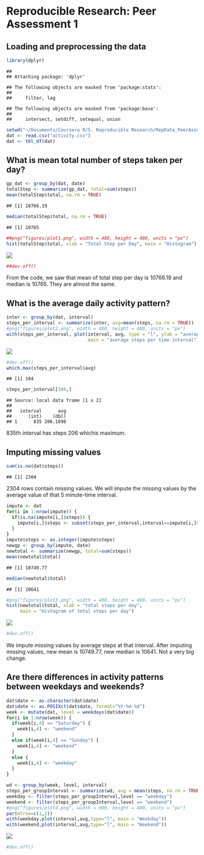 # Reproducible Research: Peer Assessment 1


## Loading and preprocessing the data

```r
library(dplyr)
```

```
## 
## Attaching package: 'dplyr'
```

```
## The following objects are masked from 'package:stats':
## 
##     filter, lag
```

```
## The following objects are masked from 'package:base':
## 
##     intersect, setdiff, setequal, union
```

```r
setwd("~/Documents/Coursera R/5. Reproducible Research/RepData_PeerAssessment1")
dat <- read.csv("activity.csv")
dat <- tbl_df(dat)
```

## What is mean total number of steps taken per day?

```r
gp_dat <- group_by(dat, date)
totalStep <- summarize(gp_dat, total=sum(steps))
mean(totalStep$total, na.rm = TRUE)
```

```
## [1] 10766.19
```

```r
median(totalStep$total, na.rm = TRUE)
```

```
## [1] 10765
```

```r
##png("figures/plot1.png", width = 480, height = 480, units = "px")
hist(totalStep$total, xlab = "Total Step per Day", main = "Histogram")
```

![](PA1_template_files/figure-html/unnamed-chunk-2-1.png)

```r
##dev.off()
```

From the code, we saw that mean of total step per day is 10766.19 and median is
10765. They are almost the same.

## What is the average daily activity pattern?

```r
inter <- group_by(dat, interval)
steps_per_interval <- summarize(inter, avg=mean(steps, na.rm = TRUE))
#png("figures/plot2.png", width = 480, height = 480, units = "px")
with(steps_per_interval, plot(interval, avg, type = "l", ylab = "average step",
                              main = "average steps per time interval"))
```

![](PA1_template_files/figure-html/unnamed-chunk-3-1.png)

```r
#dev.off()
which.max(steps_per_interval$avg)
```

```
## [1] 104
```

```r
steps_per_interval[104,]
```

```
## Source: local data frame [1 x 2]
## 
##   interval      avg
##      (int)    (dbl)
## 1      835 206.1698
```

835th interval has steps 206 whichis maximum.

## Imputing missing values

```r
sum(is.na(dat$steps))
```

```
## [1] 2304
```

2304 rows contain missing values. We will impute the missing values by the 
average value of that 5 minute-time interval.


```r
impute <- dat
for(i in 1:nrow(impute)) {
  if(is.na(impute[i,]$steps)) {
    impute[i,]$steps <- subset(steps_per_interval,interval==impute[i,]$interval)[,2]
  }
}
impute$steps <- as.integer(impute$steps)
newgp <- group_by(impute, date)
newtotal <- summarize(newgp, total=sum(steps))
mean(newtotal$total)
```

```
## [1] 10749.77
```

```r
median(newtotal$total)
```

```
## [1] 10641
```

```r
#png("figures/plot3.png", width = 480, height = 480, units = "px")
hist(newtotal$total, xlab = "total steps per day", 
     main = "Histogram of total steps per day")
```

![](PA1_template_files/figure-html/unnamed-chunk-5-1.png)

```r
#dev.off()
```

We impute missing values by average steps at that interval. After imputing missing
values, new mean is 10749.77, new median is 10641. Not a very big change.

## Are there differences in activity patterns between weekdays and weekends?


```r
dat$date <- as.character(dat$date)
dat$date <- as.POSIXct(dat$date, format="%Y-%m-%d")
week <- mutate(dat, level = weekdays(dat$date))
for(i in 1:nrow(week)) {
  if(week[i,4] == "Saturday") {
    week[i,4] <- "weekend"
  }
  else if(week[i,4] == "Sunday") {
    week[i,4] <- "weekend"
  }
  else {
    week[i,4] <- "weekday"
  }
}

wd <- group_by(week, level, interval)
steps_per_groupInterval <- summarize(wd, avg = mean(steps, na.rm = TRUE))
weekday <- filter(steps_per_groupInterval,level == "weekday")
weekend <- filter(steps_per_groupInterval,level == "weekend")
#png("figures/plot4.png", width = 900, height = 480, units = "px")
par(mfrow=c(1,2))
with(weekday,plot(interval,avg,type="l", main = "Weekday"))
with(weekend,plot(interval,avg,type="l", main = "Weekend"))
```

![](PA1_template_files/figure-html/unnamed-chunk-6-1.png)

```r
#dev.off()
```
